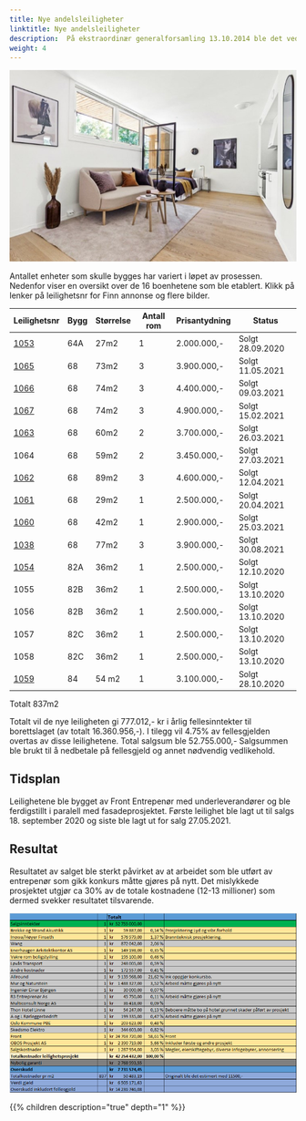 ```yaml
---
title: Nye andelsleiligheter
linktitle: Nye andelsleiligheter
description:  På ekstraordinær generalforsamling 13.10.2014 ble det vedtatt å gi styret fullmakt til å søke om bruksendring av næringslokalene i Hovseterveien 82 og 68 med det formål å gjøre om disse til andeler i borettslaget.
weight: 4
---
```


![Leilighet](075_1990080615.jpg)

Antallet enheter som skulle bygges har variert i løpet av prosessen. Nedenfor viser en oversikt over de 16 boenhetene som ble etablert. Klikk på lenker på leilighetsnr for Finn annonse og flere bilder.

|Leilighetsnr|Bygg|Størrelse|Antall rom|Prisantydning|Status
|----------|-----|--------|-------|--------|--------|
|[1053](https://www.finn.no/realestate/homes/ad.html?finnkode=191919075)|64A|27m2|1|2.000.000,-|Solgt 28.09.2020|
|[1065](https://www.finn.no/realestate/homes/ad.html?finnkode=214976709)|68|73m2|3|3.900.000,-|Solgt 11.05.2021|
|[1066](https://www.finn.no/realestate/homes/ad.html?finnkode=209380303)|68|74m2|3|4.400.000,-|Solgt 09.03.2021|
|[1067](https://www.finn.no/realestate/homes/ad.html?finnkode=206294149)|68|74m2|3|4.900.000,-|Solgt 15.02.2021|
|[1063](https://www.finn.no/realestate/homes/ad.html?finnkode=210880986)|68|60m2|2|3.700.000,-|Solgt 26.03.2021|
|1064|68|59m2|2|3.450.000,-|Solgt 27.03.2021|
|[1062](https://www.finn.no/realestate/homes/ad.html?finnkode=210880772)|68|89m2|3|4.600.000,-|Solgt 12.04.2021|
|[1061](https://www.finn.no/realestate/homes/ad.html?finnkode=214159932)|68|29m2|1|2.500.000,-|Solgt 20.04.2021|
|[1060](https://www.finn.no/realestate/homes/ad.html?finnkode=210880570)|68|42m2|1|2.900.000,-|Solgt 25.03.2021|
|[1038](https://www.finn.no/realestate/homes/ad.html?finnkode=220098515)|68|77m2|3|3.900.000,-|Solgt 30.08.2021|
|[1054](https://www.finn.no/realestate/homes/ad.html?finnkode=193501469)|82A|36m2|1|2.500.000,-|Solgt 12.10.2020|
|1055|82B|36m2|1|2.500.000,-|Solgt 13.10.2020|
|1056|82B|36m2|1|2.500.000,-|Solgt 13.10.2020|
|1057|82C|36m2|1|2.500.000,-|Solgt 13.10.2020|
|1058|82C|36m2|1|2.500.000,-|Solgt 13.10.2020|
|[1059](https://www.finn.no/realestate/homes/ad.html?finnkode=195108769)|84|54 m2|1|3.100.000,-|Solgt 28.10.2020|

Totalt 837m2

Totalt vil de nye leiligheten gi 777.012,- kr i årlig fellesinntekter til borettslaget (av totalt 16.360.956,-). I tilegg vil 4.75% av fellesgjelden overtas av disse leilighetene. Total salgsum ble 52.755.000,-  Salgsummen ble brukt  til å nedbetale på fellesgjeld og annet nødvendig vedlikehold.

## Tidsplan

Leilighetene ble bygget av Front Entrepenør med underleverandører og ble ferdigstillt i paralell med fasadeprosjektet. Første leilighet ble lagt ut til salgs 18. september 2020 og siste ble lagt ut for salg 27.05.2021.

## Resultat

Resultatet av salget ble sterkt påvirket av at arbeidet som ble utført av entrepenør som gikk konkurs måtte gjøres på nytt.
Det mislykkede prosjektet utgjør ca 30% av de totale kostnadene (12-13 millioner) som dermed svekker resultatet tilsvarende.

![Resultat](resultat.png "Resultatregnskap leilighetsprosjekt")

{{% children description="true" depth="1" %}}
